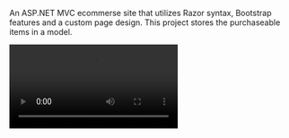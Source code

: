 An ASP.NET MVC ecommerse site that utilizes Razor syntax, Bootstrap features and a custom page design. This project stores the purchaseable items in a model. 

![Image Preview](https://github.com/mmehalko/spscc-projects/blob/master/Full-Stack/LocalChat/2018-12-02%2020-51-18.mp4)
